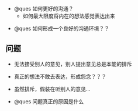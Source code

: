 -   @ques 如何更好的沟通？
    -   如何最大限度将内在的想法感觉表达出来

*   @ques 如何形成一个良好的沟通环境？？

## 问题

-   无法接受别人的意见，别人提出意见总是本能的排斥

-   真正的想法不敢去表达，形成怨念？？？

*   虽然排斥，假装在听别人的意见...

*   @ques 问题真正的原因是什么
